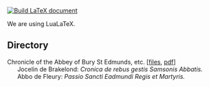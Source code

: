 [![Build LaTeX document](https://github.com/rcw5890/bochus/actions/workflows/latex.yml/badge.svg)](https://github.com/rcw5890/bochus/actions/workflows/latex.yml)

We are using LuaLaTeX.

## Directory
Chronicle of the Abbey of Bury St Edmunds, etc. [[files](books/jocelin_cronica/), [pdf](https://github.com/rcw5890/bochus/raw/master/books/jocelin_cronica/main.pdf)]  
&nbsp;&nbsp;&nbsp;&nbsp;&nbsp;&nbsp;Jocelin de Brakelond: _Cronica de rebus gestis Samsonis Abbatis._  
&nbsp;&nbsp;&nbsp;&nbsp;&nbsp;&nbsp;Abbo de Fleury: _Passio Sancti Eadmundi Regis et Martyris._

